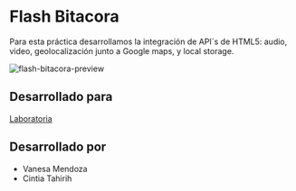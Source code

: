 # Flash Bitacora
Para esta práctica desarrollamos la integración de API´s de HTML5: audio, video, geolocalización junto a Google maps, y local storage. 

![flash-bitacora-preview](https://user-images.githubusercontent.com/32286691/36461700-03dbdd9c-168d-11e8-95c0-731b91289b49.png)

## Desarrollado para 
[Laboratoria](http://laboratoria.la)

## Desarrollado por
* Vanesa Mendoza
* Cintia Tahirih